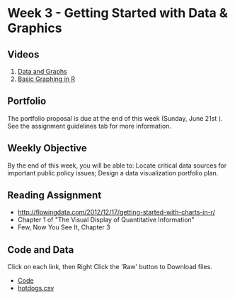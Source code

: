 # Week 3 - Getting Started with Data & Graphics
## Videos

1. [Data and Graphs](https://jh.hosted.panopto.com/Panopto/Pages/Viewer.aspx?id=1b772445-f238-4215-91fd-205c07cdb9ff)
2. [Basic Graphing in R](https://jh.hosted.panopto.com/Panopto/Pages/Viewer.aspx?id=c670560b-7963-4f1d-8d15-ad40d2dceb20)

## Portfolio
The portfolio proposal is due at the end of this week (Sunday, June 21st ). 
See the assignment guidelines tab for more information.

## Weekly Objective
By the end of this week, you will be able to:
Locate critical data sources for important public policy issues;
Design a data visualization portfolio plan.

## Reading Assignment
- http://flowingdata.com/2012/12/17/getting-started-with-charts-in-r/
- Chapter 1 of "The Visual Display of Quantitative Information"
- Few, Now You See It, Chapter 3

## Code and Data
Click on each link, then Right Click the 'Raw' button to Download files.
- [Code](week3.R)
- [hotdogs.csv](hotdogs.csv)
